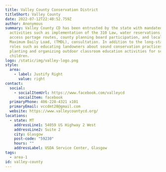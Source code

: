 ```yaml
---
title: Valley County Conservation District
titleShort: Valley County
date: 2022-07-12T22:40:52.759Z
author: Anonymous
summary: Valley County CD has been entrusted by the state with mandated
  activities such as implementation of the 310 Law, water reservations, stream
  access portage routes, county planning board participation, and local Total
  Maximum Daily Load, (TMDL), consultation. In addition to the long-standing CD
  roles such as educating landowners about sound conservation practices, tree
  planting and organizing outdoor classroom education activities for school
  children.
logo: /static/img/valley-logo.png
style:
  area:
    - label: Justify Right
      value: right
contact:
  social:
    - socialItemUrl: https://www.facebook.com/valleycd
      socialItem: facebook
  primaryPhone: 406-228-4321 x101
  primaryEmail: vccdmt20@gmail.com
  website: https://www.valleycountycd.org/
locations:
  - state: MT
    addressLine1: 54059 US Highway 2 West
    addressLine2: Suite 2
    city: Glasgow
    post-code: "59230"
    hours: ""
    addressLabel: USDA Service Center, Glasgow
tags:
  - area-1
id: valley-county
---
```

